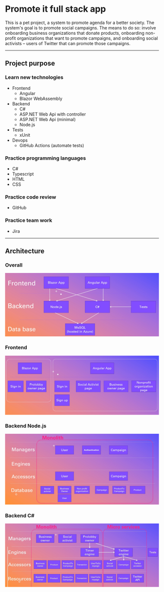 # Promote it full stack app
This is a pet project, a system to promote agenda for a better society.
The system's goal is to promote social campaigns. The means to do so: involve onboarding business organizations that donate products, onboarding non-profit organizations that want to promote campaigns, and onboarding social activists – users of Twitter that can promote those campaigns. 
___
## Project purpose
### Learn new technologies
- Frontend
    - Angular
    - Blazor WebAssembly
- Backend
    - C#
    - ASP.NET Web Api with controller
    - ASP.NET Web Api (minimal)
    - Node.js
- Tests
    - xUnit
- Devops
    - GitHub Actions (automate tests)
### Practice programming languages
- C#
- Typescript
- HTML
- CSS
### Practice code review
- GitHub
### Practice team work
- Jira
___
## Architecture
### Overall
![alt text](https://github.com/VenyaBrodetskiy/Promote-It-Full-Stack-Project/blob/master/architecture.jpg)
### Frontend
![alt text](https://github.com/VenyaBrodetskiy/Promote-It-Full-Stack-Project/blob/master/architecture_frontend.jpg)
### Backend Node.js
![alt text](https://github.com/VenyaBrodetskiy/Promote-It-Full-Stack-Project/blob/master/architecture_backend_nodejs.jpg)
### Backend C#
![alt text](https://github.com/VenyaBrodetskiy/Promote-It-Full-Stack-Project/blob/master/architecture_backend_csharp.jpg)

